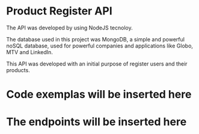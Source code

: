 # Product Register API

The API was developed by using NodeJS tecnoloy.

The database used in this project was MongoDB, a simple and powerful noSQL database,
used for powerful companies and applications like Globo, MTV and LinkedIn.

This API was developed with an initial purpose of register users and their products.

# Code exemplas will be inserted here

# The endpoints will be inserted here
